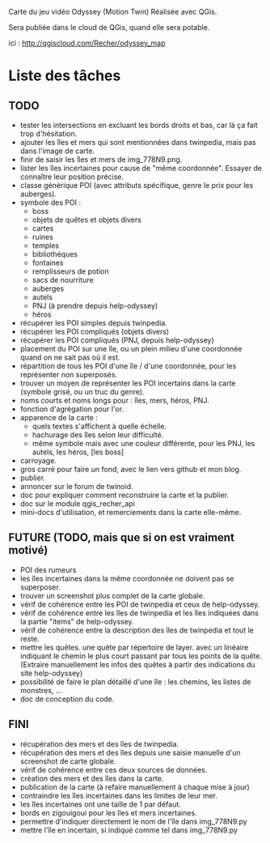 Carte du jeu vidéo Odyssey (Motion Twin)
Réalisée avec QGis.

Sera publiée dans le cloud de QGis, quand elle sera potable.

ici : http://qgiscloud.com/Recher/odyssey_map

# Liste des tâches #

## TODO ##

 - tester les intersections en excluant les bords droits et bas, car là ça fait trop d'hésitation.
 - ajouter les îles et mers qui sont mentionnées dans twinpedia, mais pas dans l'image de carte.
 - finir de saisir les îles et mers de img_778N9.png.
 - lister les îles incertaines pour cause de "même coordonnée". Essayer de connaître leur position précise.
 - classe générique POI (avec attributs spécifique, genre le prix pour les auberges).
 - symbole des POI :
    * boss
    * objets de quêtes et objets divers
    * cartes
    * ruines
    * temples
    * bibliothèques
    * fontaines
    * remplisseurs de potion
    * sacs de nourriture
    * auberges
    * autels
    * PNJ (à prendre depuis help-odyssey)
    * héros
 - récupérer les POI simples depuis twinpedia.
 - récupérer les POI compliqués (objets divers)
 - récupérer les POI compliqués (PNJ, depuis help-odyssey)
 - placement du POI sur une île, ou un plein milieu d'une coordonnée quand on ne sait pas où il est.
 - répartition de tous les POI d'une île / d'une coordonnée, pour les représenter non superposés.
 - trouver un moyen de représenter les POI incertains dans la carte (symbole grisé, ou un truc du genre).
 - noms courts et noms longs pour : îles, mers, héros, PNJ.
 - fonction d'agrégation pour l'or.
 - apparence de la carte :
    * quels textes s'affichent à quelle échelle.
    * hachurage des îles selon leur difficulté.
    * même symbole mais avec une couleur différente, pour les PNJ, les autels, les héros, [les boss]
 - carroyage.
 - gros carré pour faire un fond, avec le lien vers github et mon blog.
 - publier.
 - annoncer sur le forum de twinoid.
 - doc pour expliquer comment reconstruire la carte et la publier.
 - doc sur le module qgis_recher_api
 - mini-docs d'utilisation, et remerciements dans la carte elle-même.

## FUTURE (TODO, mais que si on est vraiment motivé) ##

 - POI des rumeurs
 - les îles incertaines dans la même coordonnée ne doivent pas se superposer.
 - trouver un screenshot plus complet de la carte globale.
 - vérif de cohérence entre les POI de twinpedia et ceux de help-odyssey.
 - vérif de cohérence entre les îles de twinpedia et les îles indiquées dans la partie "items" de help-odyssey.
 - vérif de cohérence entre la description des îles de twinpedia et tout le reste.
 - mettre les quêtes. une quête par répertoire de layer. avec un linéaire indiquant le chemin le plus court passant par tous les points de la quête. (Extraire manuellement les infos des quêtes à partir des indications du site help-odyssey)
 - possibilité de faire le plan détaillé d'une île : les chemins, les listes de monstres, ...
 - doc de conception du code.

## FINI ##

 - récupération des mers et des îles de twinpedia.
 - récupération des mers et des îles depuis une saisie manuelle d'un screenshot de carte globale.
 - vérif de cohérence entre ces deux sources de données.
 - création des mers et des îles dans la carte.
 - publication de la carte (à refaire manuellement à chaque mise à jour)
 - contraindre les îles incertaines dans les limites de leur mer.
 - les îles incertaines ont une taille de 1 par défaut.
 - bords en zigouigoui pour les îles et mers incertaines.
 - permettre d'indiquer directement le nom de l'île dans img_778N9.py
 - mettre l'île en incertain, si indiqué comme tel dans img_778N9.py